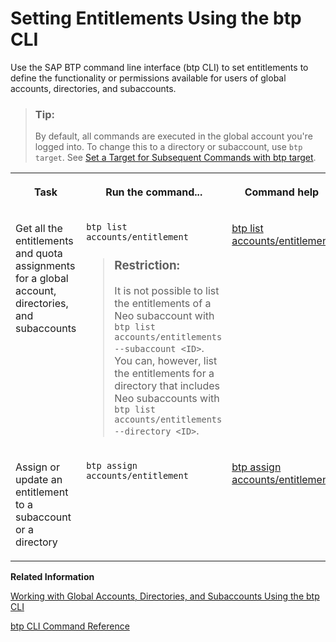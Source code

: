 <!-- loio5af849ce877d44d3b6b861141ccabd13 -->

# Setting Entitlements Using the btp CLI

Use the SAP BTP command line interface \(btp CLI\) to set entitlements to define the functionality or permissions available for users of global accounts, directories, and subaccounts.

> ### Tip:  
> By default, all commands are executed in the global account you're logged into. To change this to a directory or subaccount, use `btp target`. See [Set a Target for Subsequent Commands with btp target](set-a-target-for-subsequent-commands-with-btp-target-720645a.md).


<table>
<tr>
<th valign="top">

Task



</th>
<th valign="top">

Run the command...



</th>
<th valign="top">

Command help



</th>
</tr>
<tr>
<td valign="top">

Get all the entitlements and quota assignments for a global account, directories, and subaccounts



</td>
<td valign="top">

`btp list accounts/entitlement`

> ### Restriction:  
> It is not possible to list the entitlements of a Neo subaccount with `btp list accounts/entitlements --subaccount <ID>`. You can, however, list the entitlements for a directory that includes Neo subaccounts with `btp list accounts/entitlements --directory <ID>`.



</td>
<td valign="top">

[btp list accounts/entitlement](https://help.sap.com/docs/BTP/btp-cli/btp-list-accounts-entitlement.html)



</td>
</tr>
<tr>
<td valign="top">

Assign or update an entitlement to a subaccount or a directory



</td>
<td valign="top">

`btp assign accounts/entitlement`



</td>
<td valign="top">

[btp assign accounts/entitlement](https://help.sap.com/docs/BTP/btp-cli/btp-assign-accounts-entitlement.html)



</td>
</tr>
</table>

**Related Information**  


[Working with Global Accounts, Directories, and Subaccounts Using the btp CLI](working-with-global-accounts-directories-and-subaccounts-using-the-btp-cli-85a683e.md "Use the SAP BTP command line interface (btp CLI) to manage operations with global accounts, directories, and subaccounts.")

[btp CLI Command Reference](https://help.sap.com/docs/BTP/btp-cli/intro.html)

